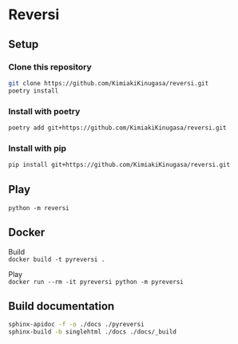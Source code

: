 # Reversi

## Setup

### Clone this repository

```sh
git clone https://github.com/KimiakiKinugasa/reversi.git
poetry install
```

### Install with poetry

```sh
poetry add git+https://github.com/KimiakiKinugasa/reversi.git
```

### Install with pip

```sh
pip install git+https://github.com/KimiakiKinugasa/reversi.git
```

## Play

`python -m reversi`

## Docker

Build  
`docker build -t pyreversi .`

Play  
`docker run --rm -it pyreversi python -m pyreversi`

## Build documentation

```sh
sphinx-apidoc -f -o ./docs ./pyreversi
sphinx-build -b singlehtml ./docs ./docs/_build
```
